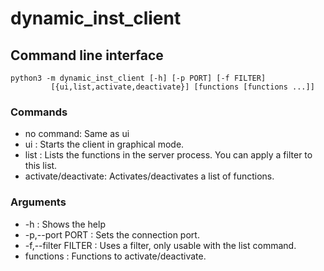 # dynamic_inst_client

## Command line interface
    python3 -m dynamic_inst_client [-h] [-p PORT] [-f FILTER]
             [{ui,list,activate,deactivate}] [functions [functions ...]]

### Commands
- no command: Same as ui
- ui : Starts the client in graphical mode.
- list : Lists the functions in the server process. You can apply a filter to this list.
- activate/deactivate: Activates/deactivates a list of functions.

### Arguments
- -h : Shows the help
- -p,--port PORT : Sets the connection port.
- -f,--filter FILTER : Uses a filter, only usable with the list command.
- functions : Functions to activate/deactivate.